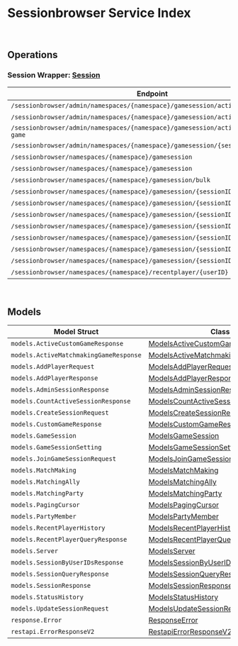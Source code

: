 # Sessionbrowser Service Index

&nbsp;

## Operations

### Session Wrapper:  [Session](../services-api/pkg/service/sessionbrowser/session.go)
| Endpoint | Method | ID | Class | Wrapper | Example |
|---|---|---|---|---|---|
| `/sessionbrowser/admin/namespaces/{namespace}/gamesession/active/count` | GET | GetTotalActiveSessionShort | [GetTotalActiveSessionShort](../sessionbrowser-sdk/pkg/sessionbrowserclient/session/session_client.go) | [GetTotalActiveSessionShort](../services-api/pkg/service/sessionbrowser/session.go) | [GetTotalActiveSessionShort](../samples/cli/cmd/sessionbrowser/session/getTotalActiveSession.go) |
| `/sessionbrowser/admin/namespaces/{namespace}/gamesession/active/custom-game` | GET | GetActiveCustomGameSessionsShort | [GetActiveCustomGameSessionsShort](../sessionbrowser-sdk/pkg/sessionbrowserclient/session/session_client.go) | [GetActiveCustomGameSessionsShort](../services-api/pkg/service/sessionbrowser/session.go) | [GetActiveCustomGameSessionsShort](../samples/cli/cmd/sessionbrowser/session/getActiveCustomGameSessions.go) |
| `/sessionbrowser/admin/namespaces/{namespace}/gamesession/active/matchmaking-game` | GET | GetActiveMatchmakingGameSessionsShort | [GetActiveMatchmakingGameSessionsShort](../sessionbrowser-sdk/pkg/sessionbrowserclient/session/session_client.go) | [GetActiveMatchmakingGameSessionsShort](../services-api/pkg/service/sessionbrowser/session.go) | [GetActiveMatchmakingGameSessionsShort](../samples/cli/cmd/sessionbrowser/session/getActiveMatchmakingGameSessions.go) |
| `/sessionbrowser/admin/namespaces/{namespace}/gamesession/{sessionID}` | GET | AdminGetSessionShort | [AdminGetSessionShort](../sessionbrowser-sdk/pkg/sessionbrowserclient/session/session_client.go) | [AdminGetSessionShort](../services-api/pkg/service/sessionbrowser/session.go) | [AdminGetSessionShort](../samples/cli/cmd/sessionbrowser/session/adminGetSession.go) |
| `/sessionbrowser/namespaces/{namespace}/gamesession` | GET | QuerySessionShort | [QuerySessionShort](../sessionbrowser-sdk/pkg/sessionbrowserclient/session/session_client.go) | [QuerySessionShort](../services-api/pkg/service/sessionbrowser/session.go) | [QuerySessionShort](../samples/cli/cmd/sessionbrowser/session/querySession.go) |
| `/sessionbrowser/namespaces/{namespace}/gamesession` | POST | CreateSessionShort | [CreateSessionShort](../sessionbrowser-sdk/pkg/sessionbrowserclient/session/session_client.go) | [CreateSessionShort](../services-api/pkg/service/sessionbrowser/session.go) | [CreateSessionShort](../samples/cli/cmd/sessionbrowser/session/createSession.go) |
| `/sessionbrowser/namespaces/{namespace}/gamesession/bulk` | GET | GetSessionByUserIDsShort | [GetSessionByUserIDsShort](../sessionbrowser-sdk/pkg/sessionbrowserclient/session/session_client.go) | [GetSessionByUserIDsShort](../services-api/pkg/service/sessionbrowser/session.go) | [GetSessionByUserIDsShort](../samples/cli/cmd/sessionbrowser/session/getSessionByUserIDs.go) |
| `/sessionbrowser/namespaces/{namespace}/gamesession/{sessionID}` | GET | GetSessionShort | [GetSessionShort](../sessionbrowser-sdk/pkg/sessionbrowserclient/session/session_client.go) | [GetSessionShort](../services-api/pkg/service/sessionbrowser/session.go) | [GetSessionShort](../samples/cli/cmd/sessionbrowser/session/getSession.go) |
| `/sessionbrowser/namespaces/{namespace}/gamesession/{sessionID}` | PUT | UpdateSessionShort | [UpdateSessionShort](../sessionbrowser-sdk/pkg/sessionbrowserclient/session/session_client.go) | [UpdateSessionShort](../services-api/pkg/service/sessionbrowser/session.go) | [UpdateSessionShort](../samples/cli/cmd/sessionbrowser/session/updateSession.go) |
| `/sessionbrowser/namespaces/{namespace}/gamesession/{sessionID}` | DELETE | DeleteSessionShort | [DeleteSessionShort](../sessionbrowser-sdk/pkg/sessionbrowserclient/session/session_client.go) | [DeleteSessionShort](../services-api/pkg/service/sessionbrowser/session.go) | [DeleteSessionShort](../samples/cli/cmd/sessionbrowser/session/deleteSession.go) |
| `/sessionbrowser/namespaces/{namespace}/gamesession/{sessionID}/join` | POST | JoinSessionShort | [JoinSessionShort](../sessionbrowser-sdk/pkg/sessionbrowserclient/session/session_client.go) | [JoinSessionShort](../services-api/pkg/service/sessionbrowser/session.go) | [JoinSessionShort](../samples/cli/cmd/sessionbrowser/session/joinSession.go) |
| `/sessionbrowser/namespaces/{namespace}/gamesession/{sessionID}/localds` | DELETE | DeleteSessionLocalDSShort | [DeleteSessionLocalDSShort](../sessionbrowser-sdk/pkg/sessionbrowserclient/session/session_client.go) | [DeleteSessionLocalDSShort](../services-api/pkg/service/sessionbrowser/session.go) | [DeleteSessionLocalDSShort](../samples/cli/cmd/sessionbrowser/session/deleteSessionLocalDS.go) |
| `/sessionbrowser/namespaces/{namespace}/gamesession/{sessionID}/player` | POST | AddPlayerToSessionShort | [AddPlayerToSessionShort](../sessionbrowser-sdk/pkg/sessionbrowserclient/session/session_client.go) | [AddPlayerToSessionShort](../services-api/pkg/service/sessionbrowser/session.go) | [AddPlayerToSessionShort](../samples/cli/cmd/sessionbrowser/session/addPlayerToSession.go) |
| `/sessionbrowser/namespaces/{namespace}/gamesession/{sessionID}/player/{userID}` | DELETE | RemovePlayerFromSessionShort | [RemovePlayerFromSessionShort](../sessionbrowser-sdk/pkg/sessionbrowserclient/session/session_client.go) | [RemovePlayerFromSessionShort](../services-api/pkg/service/sessionbrowser/session.go) | [RemovePlayerFromSessionShort](../samples/cli/cmd/sessionbrowser/session/removePlayerFromSession.go) |
| `/sessionbrowser/namespaces/{namespace}/recentplayer/{userID}` | GET | GetRecentPlayerShort | [GetRecentPlayerShort](../sessionbrowser-sdk/pkg/sessionbrowserclient/session/session_client.go) | [GetRecentPlayerShort](../services-api/pkg/service/sessionbrowser/session.go) | [GetRecentPlayerShort](../samples/cli/cmd/sessionbrowser/session/getRecentPlayer.go) |


&nbsp;  

## Models

| Model Struct | Class |
|---|---|
| `models.ActiveCustomGameResponse` | [ModelsActiveCustomGameResponse ](../sessionbrowser-sdk/pkg/sessionbrowserclientmodels/models_active_custom_game_response.go) |
| `models.ActiveMatchmakingGameResponse` | [ModelsActiveMatchmakingGameResponse ](../sessionbrowser-sdk/pkg/sessionbrowserclientmodels/models_active_matchmaking_game_response.go) |
| `models.AddPlayerRequest` | [ModelsAddPlayerRequest ](../sessionbrowser-sdk/pkg/sessionbrowserclientmodels/models_add_player_request.go) |
| `models.AddPlayerResponse` | [ModelsAddPlayerResponse ](../sessionbrowser-sdk/pkg/sessionbrowserclientmodels/models_add_player_response.go) |
| `models.AdminSessionResponse` | [ModelsAdminSessionResponse ](../sessionbrowser-sdk/pkg/sessionbrowserclientmodels/models_admin_session_response.go) |
| `models.CountActiveSessionResponse` | [ModelsCountActiveSessionResponse ](../sessionbrowser-sdk/pkg/sessionbrowserclientmodels/models_count_active_session_response.go) |
| `models.CreateSessionRequest` | [ModelsCreateSessionRequest ](../sessionbrowser-sdk/pkg/sessionbrowserclientmodels/models_create_session_request.go) |
| `models.CustomGameResponse` | [ModelsCustomGameResponse ](../sessionbrowser-sdk/pkg/sessionbrowserclientmodels/models_custom_game_response.go) |
| `models.GameSession` | [ModelsGameSession ](../sessionbrowser-sdk/pkg/sessionbrowserclientmodels/models_game_session.go) |
| `models.GameSessionSetting` | [ModelsGameSessionSetting ](../sessionbrowser-sdk/pkg/sessionbrowserclientmodels/models_game_session_setting.go) |
| `models.JoinGameSessionRequest` | [ModelsJoinGameSessionRequest ](../sessionbrowser-sdk/pkg/sessionbrowserclientmodels/models_join_game_session_request.go) |
| `models.MatchMaking` | [ModelsMatchMaking ](../sessionbrowser-sdk/pkg/sessionbrowserclientmodels/models_match_making.go) |
| `models.MatchingAlly` | [ModelsMatchingAlly ](../sessionbrowser-sdk/pkg/sessionbrowserclientmodels/models_matching_ally.go) |
| `models.MatchingParty` | [ModelsMatchingParty ](../sessionbrowser-sdk/pkg/sessionbrowserclientmodels/models_matching_party.go) |
| `models.PagingCursor` | [ModelsPagingCursor ](../sessionbrowser-sdk/pkg/sessionbrowserclientmodels/models_paging_cursor.go) |
| `models.PartyMember` | [ModelsPartyMember ](../sessionbrowser-sdk/pkg/sessionbrowserclientmodels/models_party_member.go) |
| `models.RecentPlayerHistory` | [ModelsRecentPlayerHistory ](../sessionbrowser-sdk/pkg/sessionbrowserclientmodels/models_recent_player_history.go) |
| `models.RecentPlayerQueryResponse` | [ModelsRecentPlayerQueryResponse ](../sessionbrowser-sdk/pkg/sessionbrowserclientmodels/models_recent_player_query_response.go) |
| `models.Server` | [ModelsServer ](../sessionbrowser-sdk/pkg/sessionbrowserclientmodels/models_server.go) |
| `models.SessionByUserIDsResponse` | [ModelsSessionByUserIDsResponse ](../sessionbrowser-sdk/pkg/sessionbrowserclientmodels/models_session_by_user_i_ds_response.go) |
| `models.SessionQueryResponse` | [ModelsSessionQueryResponse ](../sessionbrowser-sdk/pkg/sessionbrowserclientmodels/models_session_query_response.go) |
| `models.SessionResponse` | [ModelsSessionResponse ](../sessionbrowser-sdk/pkg/sessionbrowserclientmodels/models_session_response.go) |
| `models.StatusHistory` | [ModelsStatusHistory ](../sessionbrowser-sdk/pkg/sessionbrowserclientmodels/models_status_history.go) |
| `models.UpdateSessionRequest` | [ModelsUpdateSessionRequest ](../sessionbrowser-sdk/pkg/sessionbrowserclientmodels/models_update_session_request.go) |
| `response.Error` | [ResponseError ](../sessionbrowser-sdk/pkg/sessionbrowserclientmodels/response_error.go) |
| `restapi.ErrorResponseV2` | [RestapiErrorResponseV2 ](../sessionbrowser-sdk/pkg/sessionbrowserclientmodels/restapi_error_response_v2.go) |
